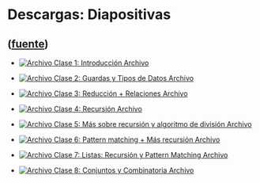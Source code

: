 # Descargas: Diapositivas
([fuente](https://campus.exactas.uba.ar/course/view.php?id=1095&section=3))
---
  - [![Archivo](https://campus.exactas.uba.ar/theme/image.php/magazine/core/1462913092/f/pdf) Clase 1: Introducción Archivo](https://campus.exactas.uba.ar/mod/resource/view.php?id=57234)

  - [![Archivo](https://campus.exactas.uba.ar/theme/image.php/magazine/core/1462913092/f/pdf) Clase 2: Guardas y Tipos de Datos Archivo](https://campus.exactas.uba.ar/mod/resource/view.php?id=57371)

  - [![Archivo](https://campus.exactas.uba.ar/theme/image.php/magazine/core/1462913092/f/pdf) Clase 3: Reducción + Relaciones  Archivo](https://campus.exactas.uba.ar/mod/resource/view.php?id=58110)

  - [![Archivo](https://campus.exactas.uba.ar/theme/image.php/magazine/core/1462913092/f/pdf) Clase 4: Recursión Archivo](https://campus.exactas.uba.ar/mod/resource/view.php?id=58641)

  - [![Archivo](https://campus.exactas.uba.ar/theme/image.php/magazine/core/1462913092/f/pdf) Clase 5: Más sobre recursión y algoritmo de división Archivo](https://campus.exactas.uba.ar/mod/resource/view.php?id=58718)

  - [![Archivo](https://campus.exactas.uba.ar/theme/image.php/magazine/core/1462913092/f/pdf) Clase 6: Pattern matching + Más recursión Archivo](https://campus.exactas.uba.ar/mod/resource/view.php?id=58822)

  - [![Archivo](https://campus.exactas.uba.ar/theme/image.php/magazine/core/1462913092/f/pdf) Clase 7: Listas: Recursión y Pattern Matching Archivo](https://campus.exactas.uba.ar/mod/resource/view.php?id=58875)

  - [![Archivo](https://campus.exactas.uba.ar/theme/image.php/magazine/core/1462913092/f/pdf) Clase 8: Conjuntos y Combinatoria Archivo](https://campus.exactas.uba.ar/mod/resource/view.php?id=58907)

